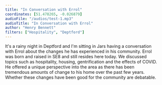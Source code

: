 ```yaml
---
title: "In Conversation with Errol"
coordinates: [51.478265, -0.026879]
audioFile: "/audios/test-1.mp3"
audioTitle: "In Conversation with Errol"
author: "Henry Bennett"
filters: ["Hospitality", "Deptford"]
---
```


It's a rainy night in Deptford and I'm sitting in Jars having a conversation with Errol about the changes he has experienced in his community. Errol was born and raised in SE8 and still resides here today. We discussed topics such as hospitality, housing, gentrification and the effects of COVID. He offered a unique perspective into the area as there has been tremendous amounts of change to his home over the past few years. Whether these changes have been good for the community are debatable.
